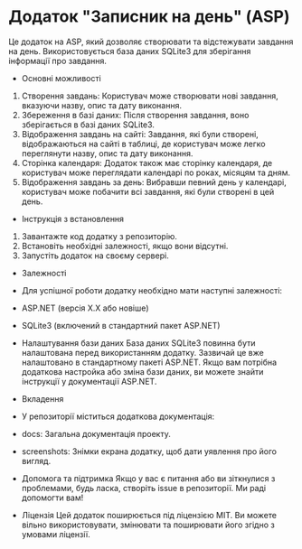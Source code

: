 # Додаток "Записник на день" (ASP)
Це додаток на ASP, який дозволяє створювати та відстежувати завдання на день. Використовується база даних SQLite3 для зберігання інформації про завдання.

- Основні можливості
1. Створення завдань: Користувач може створювати нові завдання, вказуючи назву, опис та дату виконання.
2. Збереження в базі даних: Після створення завдання, воно зберігається в базі даних SQLite3.
3. Відображення завдань на сайті: Завдання, які були створені, відображаються на сайті в таблиці, де користувач може легко переглянути назву, опис та дату виконання.
4. Сторінка календаря: Додаток також має сторінку календаря, де користувач може переглядати календарі по роках, місяцям та дням.
5. Відображення завдань за день: Вибравши певний день у календарі, користувач може побачити всі завдання, які були створені в цей день.

- Інструкція з встановлення
1. Завантажте код додатку з репозиторію.
2. Встановіть необхідні залежності, якщо вони відсутні.
3. Запустіть додаток на своєму сервері.

- Залежності
* Для успішної роботи додатку необхідно мати наступні залежності:

* ASP.NET (версія X.X або новіше)
* SQLite3 (включений в стандартний пакет ASP.NET)

- Налаштування бази даних
База даних SQLite3 повинна бути налаштована перед використанням додатку. Зазвичай це вже налаштовано в стандартному пакеті ASP.NET. Якщо вам потрібна додаткова настройка або зміна бази даних, ви можете знайти інструкції у документації ASP.NET.

- Вкладення
* У репозиторії міститься додаткова документація:

* docs: Загальна документація проекту.
* screenshots: Знімки екрана додатку, щоб дати уявлення про його вигляд.

- Допомога та підтримка
Якщо у вас є питання або ви зіткнулися з проблемами, будь ласка, створіть issue в репозиторії. Ми раді допомогти вам!


- Ліцензія
Цей додаток поширюється під ліцензією MIT. Ви можете вільно використовувати, змінювати та поширювати його згідно з умовами ліцензії.
